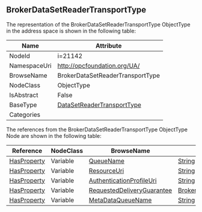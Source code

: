 <!-- objecttype -->
## BrokerDataSetReaderTransportType
  
<!-- end of text -->
The representation of the BrokerDataSetReaderTransportType ObjectType in the address space is shown in the following table:  

|Name|Attribute|
|---|---|
|NodeId|i=21142|
|NamespaceUri|http://opcfoundation.org/UA/|
|BrowseName|BrokerDataSetReaderTransportType|
|NodeClass|ObjectType|
|IsAbstract|False|
|BaseType|[DataSetReaderTransportType](../../ObjectTypes/DataSetReaderTransportType/readme.md)|
|Categories||

The references from the BrokerDataSetReaderTransportType ObjectType Node are shown in the following table:  

|Reference|NodeClass|BrowseName|DataType|TypeDefinition|ModellingRule|
|---|---|---|---|---|---|
|[HasProperty](../../ReferenceTypes/HasProperty/readme.md)|Variable|[QueueName](#QueueName)|[String](../../DataTypes/String/readme.md)|[PropertyType](../../VariableTypes/PropertyType/readme.md)|[Mandatory](../../Objects/Mandatory/readme.md)|
|[HasProperty](../../ReferenceTypes/HasProperty/readme.md)|Variable|[ResourceUri](#ResourceUri)|[String](../../DataTypes/String/readme.md)|[PropertyType](../../VariableTypes/PropertyType/readme.md)|[Mandatory](../../Objects/Mandatory/readme.md)|
|[HasProperty](../../ReferenceTypes/HasProperty/readme.md)|Variable|[AuthenticationProfileUri](#AuthenticationProfileUri)|[String](../../DataTypes/String/readme.md)|[PropertyType](../../VariableTypes/PropertyType/readme.md)|[Mandatory](../../Objects/Mandatory/readme.md)|
|[HasProperty](../../ReferenceTypes/HasProperty/readme.md)|Variable|[RequestedDeliveryGuarantee](#RequestedDeliveryGuarantee)|[BrokerTransportQualityOfService](../../DataTypes/BrokerTransportQualityOfService/readme.md)|[PropertyType](../../VariableTypes/PropertyType/readme.md)|[Mandatory](../../Objects/Mandatory/readme.md)|
|[HasProperty](../../ReferenceTypes/HasProperty/readme.md)|Variable|[MetaDataQueueName](#MetaDataQueueName)|[String](../../DataTypes/String/readme.md)|[PropertyType](../../VariableTypes/PropertyType/readme.md)|[Mandatory](../../Objects/Mandatory/readme.md)|


